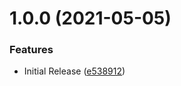 # 1.0.0 (2021-05-05)


### Features

* Initial Release ([e538912](https://github.com/CoCreate-app/CoCreate-auth/commit/e5389129e3efd905fc6c74c2da03f33c98bfacac))
